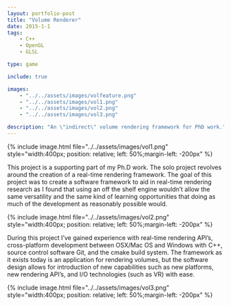 ```yaml
---
layout: portfolio-post
title: "Volume Renderer"
date: 2015-1-1
tags: 
    - C++
    - OpenGL
    - GLSL

type: game

include: true

images: 
    - "../../assets/images/volfeature.png"
    - "../../assets/images/vol1.png"
    - "../../assets/images/vol2.png"
    - "../../assets/images/vol3.png"

description: "An \"indirect\" volume rendering framework for PhD work."
---
```

{% include image.html file="../../assets/images/vol1.png" style="width:400px; position: relative; left: 50%;margin-left: -200px" %} 
 
This project is a supporting part of my Ph.D work. The solo project revolves around the creation of a
real-time rendering framework. The goal of this project was to create a software framework to aid in
real-time rendering research as I found that using an off the shelf engine wouldn’t allow the same versatility
and the same kind of learning opportunities that doing as much of the development as reasonably possible
would.

{% include image.html file="../../assets/images/vol2.png" style="width:400px; position: relative; left: 50%;margin-left: -200px" %} 

During this project I’ve gained experience with real-time rendering API’s, cross-platform development
between OSX/Mac OS and Windows with C++, source control software Git, and the cmake build system.
The framework as it exists today is an application for rendering volumes, but the software design allows for
introduction of new capabilities such as new platforms, new rendering API’s, and I/O technologies (such as
VR) with ease.

{% include image.html file="../../assets/images/vol3.png" style="width:400px; position: relative; left: 50%;margin-left: -200px" %} 
